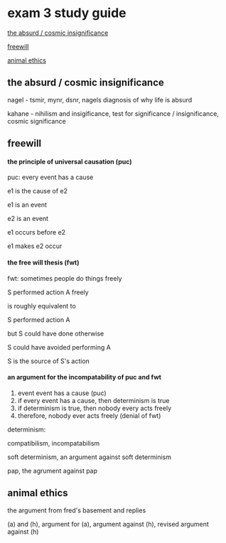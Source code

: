 #  exam 3 study guide

[the absurd / cosmic insignificance](#the-absurd-cosmic-insignificance)

[freewill](#freewill)

[animal ethics](#animal-ethics)

##  the absurd / cosmic insignificance

nagel - tsmir, mynr, dsnr, nagels diagnosis of why life is absurd

kahane -  nihilism and insigificance, test for significance /  insignificance, cosmic significance

## freewill

####  the principle of universal causation (puc)

puc:  every event has a cause

e1 is the cause of e2 

e1 is an event

e2 is an event

e1 occurs before e2

e1 makes e2 occur

####  the free will thesis (fwt)

fwt:  sometimes people do things freely

S performed action A freely

is roughly equivalent to 

S performed action A

but S could have done otherwise

S could have avoided performing A

S is the source of S's action

####  an argument for the incompatability of puc and fwt

1.  event event has a cause (puc)
2.  if every event has a cause, then determinism is true
3.  if determinism is true, then nobody every acts freely
4.  therefore, nobody ever acts freely (denial of fwt)

determinism: 


compatibilism, incompatabilism

soft determinism, an argument against soft determinism

pap, the agrument against pap

##  animal ethics

the argument from fred's basement and replies

(a) and (h), argument for (a), argument against (h), revised argument against (h)
